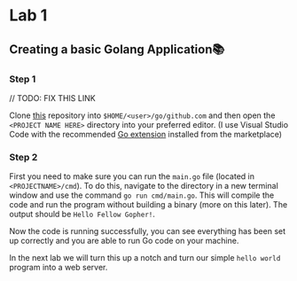# Lab 1

## Creating a basic Golang Application📚 

### Step 1

// TODO: FIX THIS LINK

Clone [this](./) repository into `$HOME/<user>/go/github.com` and then open the `<PROJECT NAME HERE>` directory into your preferred editor. \(I use Visual Studio Code with the recommended [Go extension](https://code.visualstudio.com/docs/languages/go) installed from the marketplace\)

### Step 2

First you need to make sure you can run the `main.go` file \(located in `<PROJECTNAME>/cmd`\). To do this, navigate to the directory in a new terminal window and use the command `go run cmd/main.go`. This will compile the code and run the program without building a binary \(more on this later\). The output should be `Hello Fellow Gopher!`.

Now the code is running successfully, you can see everything has been set up correctly and you are able to run Go code on your machine.

In the next lab we will turn this up a notch and turn our simple `hello world` program into a web server.

